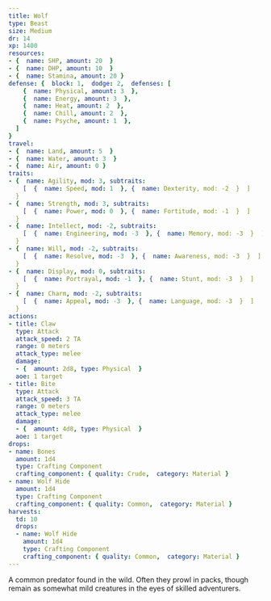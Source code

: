 ```yaml
---
title: Wolf
type: Beast
size: Medium
dr: 14
xp: 1400
resources: 
- {  name: SHP, amount: 20  }
- {  name: DHP, amount: 10  }
- {  name: Stamina, amount: 20 }
defense: {  block: 1,  dodge: 2,  defenses: [
    {  name: Physical, amount: 3  },
    {  name: Energy, amount: 3  },
    {  name: Heat, amount: 2  },
    {  name: Chill, amount: 2  },
    {  name: Psyche, amount: 1  },
  ]
}
travel:  
- {  name: Land, amount: 5  }
- {  name: Water, amount: 3  }
- {  name: Air, amount: 0 }
traits: 
- {  name: Agility, mod: 3, subtraits: 
    [  {  name: Speed, mod: 1  }, {  name: Dexterity, mod: -2  }  ]
  }
- {  name: Strength, mod: 3, subtraits: 
    [  {  name: Power, mod: 0  }, {  name: Fortitude, mod: -1  }  ]
  }
- {  name: Intellect, mod: -2, subtraits: 
    [  {  name: Engineering, mod: -3  }, {  name: Memory, mod: -3  }  ]
  }
- {  name: Will, mod: -2, subtraits: 
    [  {  name: Resolve, mod: -3  }, {  name: Awareness, mod: -3  }  ]
  }
- {  name: Display, mod: 0, subtraits: 
    [  {  name: Portrayal, mod: -1  }, {  name: Stunt, mod: -3  }  ]
  }
- {  name: Charm, mod: -2, subtraits: 
    [  {  name: Appeal, mod: -3  }, {  name: Language, mod: -3  }  ]
  }
actions:
- title: Claw
  type: Attack
  attack_speed: 2 TA
  range: 0 meters
  attack_type: melee
  damage: 
  - {  amount: 2d8, type: Physical  }
  aoe: 1 target
- title: Bite
  type: Attack
  attack_speed: 3 TA
  range: 0 meters
  attack_type: melee
  damage: 
  - {  amount: 4d8, type: Physical  }
  aoe: 1 target
drops:
- name: Bones
  amount: 1d4
  type: Crafting Component
  crafting_component: { quality: Crude,  category: Material }
- name: Wolf Hide
  amount: 1d4
  type: Crafting Component
  crafting_component: { quality: Common,  category: Material }
harvests:
  td: 10
  drops:
  - name: Wolf Hide
    amount: 1d4
    type: Crafting Component
    crafting_component: { quality: Common,  category: Material }
---
```

A common predator found in the wild. Often they prowl in packs, though remain as somewhat mild creatures in the eyes of skilled adventurers.
